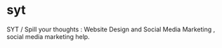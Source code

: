 # syt
SYT / Spill your thoughts : Website Design and Social Media Marketing , social media marketing help.
